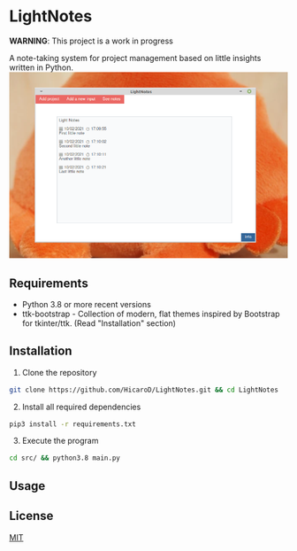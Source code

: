 # LightNotes
**WARNING**: This project is a work in progress

A note-taking system for project management based on little insights written in Python. 
<img src="./img/Captura de tela_2021-10-02_17-11-08.png">

## Requirements 
- Python 3.8 or more recent versions
- ttk-bootstrap - Collection of modern, flat themes inspired by Bootstrap for tkinter/ttk. (Read "Installation" section)

## Installation 
1. Clone the repository

```bash
git clone https://github.com/HicaroD/LightNotes.git && cd LightNotes
```

2. Install all required dependencies 

```bash
pip3 install -r requirements.txt
```

3. Execute the program 

```bash
cd src/ && python3.8 main.py
```

## Usage

## License 
[MIT](./LICENSE)

